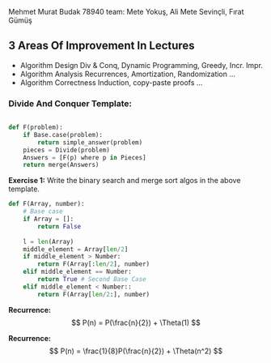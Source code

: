 Mehmet Murat Budak 78940
team: Mete Yokuş, Ali Mete Sevinçli, Fırat Gümüş
## 3 Areas Of Improvement In Lectures

- Algorithm Design
	  Div & Conq, Dynamic Programming, Greedy, Incr. Impr.
- Algorithm Analysis
	  Recurrences, Amortization, Randomization ...
- Algorithm Correctness
	  Induction, copy-paste proofs ...

  
### Divide And Conquer Template:

```python

def F(problem):
	if Base.case(problem):
		return simple_answer(problem)
	pieces = Divide(problem)
	Answers = [F(p) where p in Pieces]
	return merge(Answers)
```

**Exercise 1:** Write the binary search and merge sort algos in the above template.

```python
def F(Array, number):
	# Base case
	if Array = []:
		return False
		
	l = len(Array)
	middle_element = Array[len/2]
	if middle_element > Number:
		return F(Array[:len/2], number)
	elif middle_element == Number:
		return True # Second Base Case
	elif middle_element < Number::
		return F(Array[len/2:], number)
```

**Recurrence:** 
$$
P(n) = P(\frac{n}{2}) + \Theta(1)
$$

**Recurrence:** 
$$
P(n) = \frac{1}{8}P(\frac{n}{2}) + \Theta(n^2)
$$

